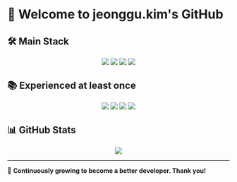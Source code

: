 # 🌟 Welcome to jeonggu.kim's GitHub  

## 🛠️ Main Stack
<div align="center">
  <img src="https://img.shields.io/badge/JavaScript-ES6+-F7DF1E?logo=javascript&logoColor=black&style=for-the-badge" />
  <img src="https://img.shields.io/badge/Java-ED8B00?logo=java&logoColor=white&style=for-the-badge" />
  <img src="https://img.shields.io/badge/C%23-239120?logo=csharp&logoColor=white&style=for-the-badge" />
  <img src="https://img.shields.io/badge/MSSQL-CC2927?logo=microsoftsqlserver&logoColor=white&style=for-the-badge" />
</div>

## 📚 Experienced at least once
<div align="center">
  <img src="https://img.shields.io/badge/MySQL-005C84?logo=mysql&logoColor=white&style=for-the-badge" />
  <img src="https://img.shields.io/badge/Oracle-F80000?logo=oracle&logoColor=white&style=for-the-badge" />
  <img src="https://img.shields.io/badge/Spring%20Boot-6DB33F?logo=springboot&logoColor=white&style=for-the-badge" />
  <img src="https://img.shields.io/badge/Node.js-339933?logo=node.js&logoColor=white&style=for-the-badge" />
</div>

## 📊 GitHub Stats  
<div align="center">
  <img src="https://github-readme-stats.vercel.app/api/top-langs/?username=dev-jeonggu&layout=compact&theme=vue&hide_border=true" />
</div>

---

🎯 **Continuously growing to become a better developer. Thank you!**
